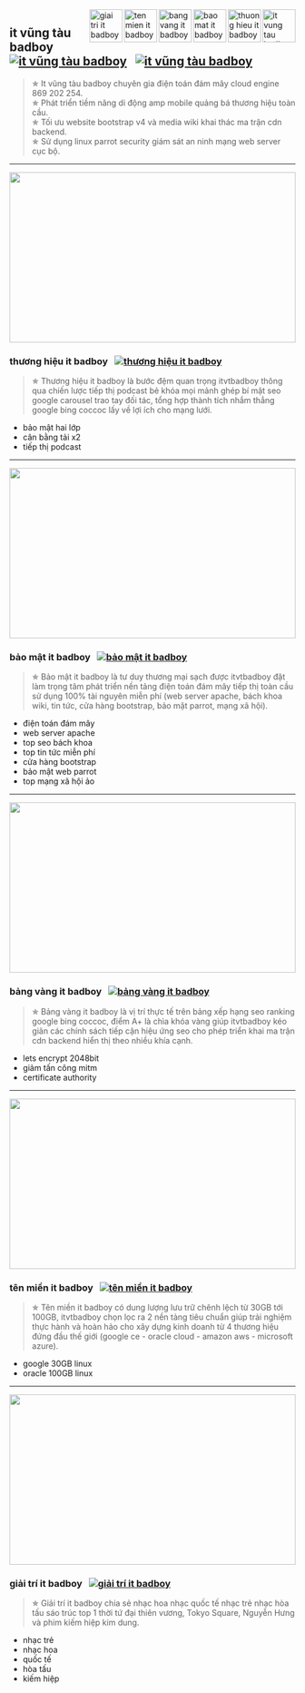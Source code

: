 <div itemscope="" itemtype="https://schema.org/BreadcrumbList">
  <div itemprop="itemListElement" itemscope="" itemtype="https://schema.org/ListItem"><span itemprop="position" content="1"></span>
    <div itemprop="item" itemscope itemtype="https://schema.org/MovieClip" itemid="it-v%C5%A9ng-t%C3%A0u-badboy-">
      <img itemprop="image" src="https://www.itvtbadboy.com/wiki/images/0/0e/Podcast.jpg" align="right" width="58px" height="58px" alt="it vung tau badboy" />
      <span itemprop="name" content="it vũng tàu badboy"></span><span itemprop="dateCreated" content="Jun 05, 2023"></span>
      <a itemprop="url" href="https://github.com/itvtbadboy/itvtbadboy.github.io/blob/master/README.md#it-v%C5%A9ng-t%C3%A0u-badboy-" title="it vũng tàu badboy"></a>
      <div itemprop="director actor" itemscope itemtype="https://schema.org/Person"><span itemprop="name" content="itvtbadboy"></span></div>
      <span itemprop="description" content="It vũng tàu badboy chuyên gia điện toán đám mây cloud engine 869 202 254"></span>
    </div>
  </div>
  <div itemprop="itemListElement" itemscope="" itemtype="https://schema.org/ListItem"><span itemprop="position" content="2"></span>
    <div itemprop="item" itemscope itemtype="https://schema.org/MovieClip" itemid="th%C6%B0%C6%A1ng-hi%E1%BB%87u-it-badboy">
      <img itemprop="image" src="https://www.itvtbadboy.com/wiki/images/b/bd/Thuong-hieu-itvtbadboy.jpg" align="right" width="58px" height="58px" alt="thuong hieu it badboy" />
      <span itemprop="name" content="thương hiệu it badboy"></span><span itemprop="dateCreated" content="Jun 05, 2023"></span>
      <a itemprop="url" href="https://github.com/itvtbadboy/itvtbadboy.github.io/blob/master/README.md#th%C6%B0%C6%A1ng-hi%E1%BB%87u-it-badboy" title="thương hiệu it badboy"></a>
      <div itemprop="director actor" itemscope itemtype="https://schema.org/Person"><span itemprop="name" content="thương hiệu"></span></div>
      <span itemprop="description" content="Thương hiệu it badboy là bước đệm quan trọng itvtbadboy thông qua chiến lược tiếp thị podcast bẻ khóa mọi mảnh ghép bí mật seo google carousel trao tay đối tác, tổng hợp thành tích nhắm thẳng google bing coccoc lấy về lợi ích cho mạng lưới"></span>
    </div>
  </div>
  <div itemprop="itemListElement" itemscope="" itemtype="https://schema.org/ListItem"><span itemprop="position" content="3"></span>
    <div itemprop="item" itemscope itemtype="https://schema.org/MovieClip" itemid="b%E1%BA%A3o-m%E1%BA%ADt-it-badboy">
      <img itemprop="image" src="https://www.itvtbadboy.com/wiki/images/c/ce/Oracle-brvt-security-header.jpg" align="right" width="58px" height="58px" alt="bao mat it badboy" />
      <span itemprop="name" content="bảo mật it badboy"></span><span itemprop="dateCreated" content="Jun 05, 2023"></span>
      <a itemprop="url" href="https://github.com/itvtbadboy/itvtbadboy.github.io/blob/master/README.md#b%E1%BA%A3o-m%E1%BA%ADt-it-badboy" title="bảo mật it badboy"></a>
      <div itemprop="director actor" itemscope itemtype="https://schema.org/Person"><span itemprop="name" content="bảo mật"></span></div>
      <span itemprop="description" content="Bảo mật it badboy là tư duy thương mại sạch được itvtbadboy đặt làm trọng tâm phát triển nền tảng điện toán đám mây tiếp thị toàn cầu sử dụng 100% tài nguyên miễn phí (web server apache, bách khoa wiki, tin tức, cửa hàng bootstrap, bảo mật parrot, mạng xã hội)"></span>
    </div>
  </div>
  <div itemprop="itemListElement" itemscope="" itemtype="https://schema.org/ListItem"><span itemprop="position" content="4"></span>
    <div itemprop="item" itemscope itemtype="https://schema.org/MovieClip" itemid="b%E1%BA%A3ng-v%C3%A0ng-it-badboy">
      <img itemprop="image" src="https://www.itvtbadboy.com/wiki/images/0/06/Oracle-brvt-ssllab.jpg" align="right" width="58px" height="58px" alt="bang vang it badboy" />
      <span itemprop="name" content="bảng vàng it badboy"></span><span itemprop="dateCreated" content="Jun 05, 2023"></span>
      <a itemprop="url" href="https://github.com/itvtbadboy/itvtbadboy.github.io/blob/master/README.md#b%E1%BA%A3ng-v%C3%A0ng-it-badboy" title="bảng vàng it badboy"></a>
      <div itemprop="director actor" itemscope itemtype="https://schema.org/Person"><span itemprop="name" content="bảng vàng"></span></div>
      <span itemprop="description" content="Bảng vàng it badboy là vị trí thực tế trên bảng xếp hạng seo ranking google bing coccoc, điểm A+ là chìa khóa vàng giúp itvtbadboy kéo giãn các chính sách tiếp cận hiệu ứng seo cho phép triển khai ma trận cdn backend hiển thị theo nhiều khía cạnh"></span>
    </div>
  </div>
  <div itemprop="itemListElement" itemscope="" itemtype="https://schema.org/ListItem"><span itemprop="position" content="5"></span>
    <div itemprop="item" itemscope itemtype="https://schema.org/MovieClip" itemid="t%C3%AAn-mi%E1%BB%81n-it-badboy">
      <img itemprop="image" src="https://www.itvtbadboy.com/wiki/images/e/e2/Oracle-brvt-load-balancer.jpg" align="right" width="58px" height="58px" alt="ten mien it badboy" />
      <span itemprop="name" content="tên miền it badboy"></span><span itemprop="dateCreated" content="Jun 05, 2023"></span>
      <a itemprop="url" href="https://github.com/itvtbadboy/itvtbadboy.github.io/blob/master/README.md#t%C3%AAn-mi%E1%BB%81n-it-badboy" title="tên miền it badboy"></a>
      <div itemprop="director actor" itemscope itemtype="https://schema.org/Person"><span itemprop="name" content="tên miền"></span></div>
      <span itemprop="description" content="Tên miền it badboy có dung lượng lưu trữ chênh lệch từ 30GB tới 100GB, itvtbadboy chọn lọc ra 2 nền tảng tiêu chuẩn giúp trải nghiệm thực hành và hoàn hảo cho xây dựng kinh doanh từ 4 thương hiệu đứng đầu thế giới (google ce - oracle cloud - amazon aws - microsoft azure)"></span>
    </div>
  </div>
  <div itemprop="itemListElement" itemscope="" itemtype="https://schema.org/ListItem"><span itemprop="position" content="6"></span>
    <div itemprop="item" itemscope itemtype="https://schema.org/MovieClip" itemid="gi%E1%BA%A3i-tr%C3%AD-it-badboy">
      <img itemprop="image" src="https://i.pinimg.com/originals/c5/2f/3e/c52f3ee68a4a7cc9c52bbd7cb30fd558.jpg" align="right" width="58px" height="58px" alt="giai tri it badboy" />
      <span itemprop="name" content="giải trí it badboy"></span><span itemprop="dateCreated" content="Jun 05, 2023"></span>
      <a itemprop="url" href="https://github.com/itvtbadboy/itvtbadboy.github.io/blob/master/README.md#gi%E1%BA%A3i-tr%C3%AD-it-badboy" title="giải trí it badboy"></a>
      <div itemprop="director actor" itemscope itemtype="https://schema.org/Person"><span itemprop="name" content="giải trí"></span></div>
      <span itemprop="description" content="Giải trí it badboy chia sẻ nhạc hoa nhạc quốc tế nhạc trẻ nhạc hòa tấu sáo trúc top 1 thời tứ đại thiên vương, Tokyo Square, Nguyễn Hưng và phim kiếm hiệp kim dung"></span>
    </div>
  </div>
</div>

## it vũng tàu badboy&nbsp;&nbsp;&nbsp;[![it vũng tàu badboy](https://www.itvtbadboy.com/image/pinterest.svg)](https://www.pinterest.com/itvtbadboy/)&nbsp;&nbsp;&nbsp;[![it vũng tàu badboy](https://www.itvtbadboy.com/image/youtube.svg)](https://www.youtube.com/@thuongmaibrvt)
> ✯ It vũng tàu badboy chuyên gia điện toán đám mây cloud engine 869 202 254.<br>
> ✯ Phát triển tiềm năng di động amp mobile quảng bá thương hiệu toàn cầu.<br>
> ✯ Tối ưu website bootstrap v4 và media wiki khai thác ma trận cdn backend.<br>
> ✯ Sử dụng linux parrot security giám sát an ninh mạng web server cục bộ.

<hr />

<img src="https://www.itvtbadboy.com/wiki/images/b/bd/Thuong-hieu-itvtbadboy.jpg" align="center" width="100%" height="300px"/>

### thương hiệu it badboy&nbsp;&nbsp;&nbsp;[![thương hiệu it badboy](https://www.itvtbadboy.com/image/google.svg)](https://news.google.com/publications/CAAqBwgKMNvklgsw3ouuAw)
> ✯ Thương hiệu it badboy là bước đệm quan trọng itvtbadboy thông qua chiến lược tiếp thị podcast bẻ khóa mọi mảnh ghép bí mật seo google carousel trao tay đối tác, tổng hợp thành tích nhắm thẳng google bing coccoc lấy về lợi ích cho mạng lưới.
- bảo mật hai lớp
- cân bằng tải x2
- tiếp thị podcast

<hr />

<img src="https://www.itvtbadboy.com/wiki/images/c/ce/Oracle-brvt-security-header.jpg" align="center" width="100%" height="300px"/>

### bảo mật it badboy&nbsp;&nbsp;&nbsp;[![bảo mật it badboy](https://www.itvtbadboy.com/image/google.svg)](https://groups.google.com/g/itvtbadboy)
> ✯ Bảo mật it badboy là tư duy thương mại sạch được itvtbadboy đặt làm trọng tâm phát triển nền tảng điện toán đám mây tiếp thị toàn cầu sử dụng 100% tài nguyên miễn phí (web server apache, bách khoa wiki, tin tức, cửa hàng bootstrap, bảo mật parrot, mạng xã hội).
- điện toán đám mây
- web server apache
- top seo bách khoa
- top tin tức miễn phí
- cửa hàng bootstrap
- bảo mật web parrot
- top mạng xã hội ảo

<hr />

<img src="https://www.itvtbadboy.com/wiki/images/0/06/Oracle-brvt-ssllab.jpg" align="center" width="100%" height="300px"/>

### bảng vàng it badboy&nbsp;&nbsp;&nbsp;[![bảng vàng it badboy](https://www.itvtbadboy.com/image/google.svg)](https://podcasts.google.com/feed/aHR0cHM6Ly9mZWVkcy5mZWVkYnVybmVyLmNvbS9pdHZ1bmd0YXViYWRib3k)
> ✯ Bảng vàng it badboy là vị trí thực tế trên bảng xếp hạng seo ranking google bing coccoc, điểm A+ là chìa khóa vàng giúp itvtbadboy kéo giãn các chính sách tiếp cận hiệu ứng seo cho phép triển khai ma trận cdn backend hiển thị theo nhiều khía cạnh.
- lets encrypt 2048bit
- giảm tấn công mitm
- certificate authority

<hr />

<img src="https://www.itvtbadboy.com/wiki/images/e/e2/Oracle-brvt-load-balancer.jpg" align="center" width="100%" height="300px"/>

### tên miền it badboy&nbsp;&nbsp;&nbsp;[![tên miền it badboy](https://www.itvtbadboy.com/image/google.svg)](https://www.itvtbadboy.com/#tenmientopit)
> ✯ Tên miền it badboy có dung lượng lưu trữ chênh lệch từ 30GB tới 100GB, itvtbadboy chọn lọc ra 2 nền tảng tiêu chuẩn giúp trải nghiệm thực hành và hoàn hảo cho xây dựng kinh doanh từ 4 thương hiệu đứng đầu thế giới (google ce - oracle cloud - amazon aws - microsoft azure).
- google 30GB linux
- oracle 100GB linux

<hr />

<img src="https://i.pinimg.com/originals/c5/2f/3e/c52f3ee68a4a7cc9c52bbd7cb30fd558.jpg" align="center" width="100%" height="300px"/>

### giải trí it badboy&nbsp;&nbsp;&nbsp;[![giải trí it badboy](https://www.itvtbadboy.com/image/google.svg)](https://soundcloud.com/khuongitvtbadboy/sets/nhac-hoa-tuyen-chon)
> ✯ Giải trí it badboy chia sẻ nhạc hoa nhạc quốc tế nhạc trẻ nhạc hòa tấu sáo trúc top 1 thời tứ đại thiên vương, Tokyo Square, Nguyễn Hưng và phim kiếm hiệp kim dung.
- nhạc trẻ
- nhạc hoa
- quốc tế
- hòa tấu
- kiếm hiệp
